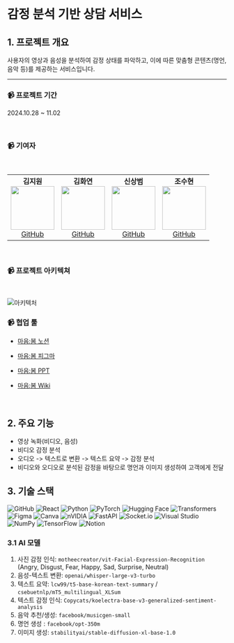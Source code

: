 # 감정 분석 기반 상담 서비스

## 1. 프로젝트 개요
사용자의 영상과 음성을 분석하여 감정 상태를 파악하고, 이에 따른 맞춤형 콘텐츠(명언, 음악 등)를 제공하는 서비스입니다.

---
<h3>📹 프로젝트 기간</h3>
<p>2024.10.28 ~ 11.02</p>
<br>
<h3>📹 기여자</h3>
<br>

<table>
  <tr>
    <td align="center">
      <strong>김지원</strong><br>
      <img src="https://avatars.githubusercontent.com/JJiwonn" width="100" height="100"><br>
      <a href="https://github.com/JJiwonn">GitHub</a>
    </td>
    <td align="center">
      <strong>김화연</strong><br>
      <img src="https://avatars.githubusercontent.com/KHY90" width="100" height="100"><br>
      <a href="https://github.com/KHY90">GitHub</a>
    </td>
    <td align="center">
      <strong>신상범</strong><br>
      <img src="https://avatars.githubusercontent.com/sashin92" width="100" height="100"><br>
      <a href="https://github.com/sashin92">GitHub</a>
    </td>
    <td align="center">
      <strong>조수현</strong><br>
      <img src="https://avatars.githubusercontent.com/chosuhyeon0812" width="100" height="100"><br>
      <a href="https://github.com/chosuhyeon0812">GitHub</a>
    </td>
  </tr>
</table>

<br>
<h3>📹 프로젝트 아키텍쳐</h3>
<br>

![아키텍처](https://github.com/user-attachments/assets/4608b3f2-83f1-46e4-8447-c1828e9832d2)

<h3>📹 협업 툴</h3>

- [마음:봄 노션](https://www.notion.so/AI-X-4-4-12d7de0d6eed806da798e6569ecaf382)

- [마음:봄 피그마](https://www.figma.com/design/rWwqKUNTd9QpeSXNovrSoH/%EB%A7%88%EC%9D%8C%3A%EB%B4%84-%EB%94%94%EC%9E%90%EC%9D%B8?node-id=0-1&node-type=canvas&t=hxxE1HxAkuHNLZpW-0)

- [마음:봄 PPT](https://www.canva.com/design/DAGVN02EJC0/vHuMe6R5s6j1BkY2YD_52g/edit)

- [마음:봄 Wiki](https://github.com/maeubom/.github/wiki/%EB%A7%88%EC%9D%8C:%EB%B4%84-(%EB%8B%B9%EC%8B%A0%EC%9D%98-%EB%A7%88%EC%9D%8C%EC%9D%84-%EB%93%A4%EC%97%AC%EB%8B%A4%EB%B4%85%EB%8B%88%EB%8B%A4.))
  
<br>

## 2. 주요 기능
- 영상 녹화(비디오, 음성)
- 비디오 감정 분석
- 오디오 -> 텍스트로 변환 -> 텍스트 요약 -> 감정 분석
- 비디오와 오디오로 분석된 감정을 바탕으로 명언과 이미지 생성하여 고객에게 전달

## 3. 기술 스택
![GitHub](https://img.shields.io/badge/GitHub-181717?style=for-the-badge&logo=github&logoColor=white)
![React](https://img.shields.io/badge/React-61DAFB?style=for-the-badge&logo=react&logoColor=white)
![Python](https://img.shields.io/badge/Python-3776AB?style=for-the-badge&logo=python&logoColor=white)
![PyTorch](https://img.shields.io/badge/PyTorch-EE4C2C?style=for-the-badge&logo=pytorch&logoColor=white)
![Hugging Face](https://img.shields.io/badge/Hugging%20Face-FFD300?style=for-the-badge&logo=huggingface&logoColor=black)
![Transformers](https://img.shields.io/badge/Transformers-FFD300?style=for-the-badge&logo=huggingface&logoColor=black)
![Figma](https://img.shields.io/badge/figma-%23F24E1E.svg?style=for-the-badge&logo=figma&logoColor=white)
![Canva](https://img.shields.io/badge/Canva-%2300C4CC.svg?style=for-the-badge&logo=Canva&logoColor=white)
![nVIDIA](https://img.shields.io/badge/cuda-000000.svg?style=for-the-badge&logo=nVIDIA&logoColor=green)
![FastAPI](https://img.shields.io/badge/FastAPI-005571?style=for-the-badge&logo=fastapi)
![Socket.io](https://img.shields.io/badge/Socket.io-black?style=for-the-badge&logo=socket.io&badgeColor=010101)
![Visual Studio](https://img.shields.io/badge/Visual%20Studio-5C2D91.svg?style=for-the-badge&logo=visual-studio&logoColor=white)
![NumPy](https://img.shields.io/badge/numpy-%23013243.svg?style=for-the-badge&logo=numpy&logoColor=white)
![TensorFlow](https://img.shields.io/badge/TensorFlow-%23FF6F00.svg?style=for-the-badge&logo=TensorFlow&logoColor=white)
![Notion](https://img.shields.io/badge/Notion-%23000000.svg?style=for-the-badge&logo=notion&logoColor=white)



### 3.1 AI 모델
1. 사진 감정 인식: `motheecreator/vit-Facial-Expression-Recognition` (Angry, Disgust, Fear, Happy, Sad, Surprise, Neutral)
2. 음성-텍스트 변환: `openai/whisper-large-v3-turbo`
3. 텍스트 요약: `lcw99/t5-base-korean-text-summary` / `csebuetnlp/mT5_multilingual_XLSum`
4. 텍스트 감정 인식: `Copycats/koelectra-base-v3-generalized-sentiment-analysis`
5. 음악 추천/생성: `facebook/musicgen-small`
6. 명언 생성 : `facebook/opt-350m`
7. 이미지 생성: `stabilityai/stable-diffusion-xl-base-1.0`
